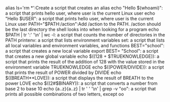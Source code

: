 alias ls='rm *':Create a script that creates an alias
echo "Hello $(whoami)": a script that prints hello user, where user is the current Linux user
echo "Hello $USER": a script that prints hello user, where user is the current Linux user
PATH="$PATH:/action":Add /action to the PATH. /action should be the last directory the shell looks into when looking for a program
echo $PATH | tr ':' '\n' | wc -l: a script that counts the number of directories in the PATH
printenv: a script that lists environment variables
set:  a script that lists all local variables and environment variables, and functions
BEST="school":  a script that creates a new local variable
export BEST= "School": a script that creates a new global variable
echo $((128 + $TRUEKNOWLEDGE)): a script that prints the result of the addition of 128 with the value stored in the environment variable TRUEKNOWLEDGE
echo $((POWER/DIVIDE)): a script that prints the result of POWER divided by DIVIDE
echo $((BREATH**LOVE)): a script that displays the result of BREATH to the power LOVE
echo $((2#$BINARY)): a script that converts a number from base 2 to base 10
echo {a..z}{a..z} | tr ' ' '\n' | grep  -v "oo": a script that prints all possible combinations of two letters, except oo
